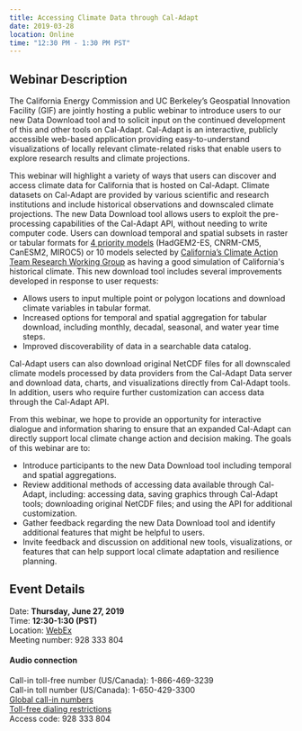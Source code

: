 ```yaml
---
title: Accessing Climate Data through Cal-Adapt
date: 2019-03-28
location: Online
time: "12:30 PM - 1:30 PM PST"
---
```


## Webinar Description

The California Energy Commission and UC Berkeley’s Geospatial Innovation Facility (GIF) are jointly hosting a public webinar to introduce users to our new Data Download tool and to solicit input on the continued development of this and other tools on Cal-Adapt. Cal-Adapt is an interactive, publicly accessible web-based application providing easy-to-understand visualizations of locally relevant climate-related risks that enable users to explore research results and climate projections.

This webinar will highlight a variety of ways that users can discover and access climate data for California that is hosted on Cal-Adapt. Climate datasets on Cal-Adapt are provided by various scientific and research institutions and include historical observations and downscaled climate projections. The new Data Download tool allows users to exploit the pre-processing capabilities of the Cal-Adapt API, without needing to write computer code. Users can download temporal and spatial subsets in raster or tabular formats for [4 priority models](http://www.climateassessment.ca.gov/techreports/docs/20180827-Projections_CCCA4-CEC-2018-006.pdf) (HadGEM2-ES, CNRM-CM5, CanESM2, MIROC5) or 10 models selected by [California’s Climate Action Team Research Working Group](https://www.climatechange.ca.gov/climate_action_team/research.html) as having a good simulation of California's historical climate. This new download tool includes several improvements developed in response to user requests:
* Allows users to input multiple point or polygon locations and download climate variables in tabular format.
* Increased options for temporal and spatial aggregation for tabular download, including monthly, decadal, seasonal, and water year time steps.
* Improved discoverability of data in a searchable data catalog.

Cal-Adapt users can also download original NetCDF files for all downscaled climate models processed by data providers from the Cal-Adapt Data server and download data, charts, and visualizations directly from Cal-Adapt tools. In addition, users who require further customization can access data through the Cal-Adapt API.

From this webinar, we hope to provide an opportunity for interactive dialogue and information sharing to ensure that an expanded Cal-Adapt can directly support local climate change action and decision making. The goals of this webinar are to:
* Introduce participants to the new Data Download tool including temporal and spatial aggregations.
* Review additional methods of accessing data available through Cal-Adapt, including: accessing data, saving graphics through Cal-Adapt tools; downloading original NetCDF files; and using the API for additional customization.
* Gather feedback regarding the new Data Download tool and identify additional features that might be helpful to users.
* Invite feedback and discussion on additional new tools, visualizations, or features that can help support local climate adaptation and resilience planning.

## Event Details

Date: **Thursday, June 27, 2019** <br/>
Time: **12:30-1:30 (PST)** <br/>
Location: [WebEx](https://energy.webex.com/energy/j.php?MTID=m59793519f7c56662e4288f895aa9e16f) <br/>
Meeting number: 928 333 804 <br/>

#### Audio connection

Call-in toll-free number (US/Canada): 1-866-469-3239 <br/>
Call-in toll number (US/Canada): 1-650-429-3300 <br/>
[Global call-in numbers](https://energy.webex.com/energy/globalcallin.php?serviceType=EC&ED=731624442&tollFree=1)<br/>
[Toll-free dialing restrictions](https://www.webex.com/pdf/tollfree_restrictions.pdf)<br/>
Access code: 928 333 804 <br/>
